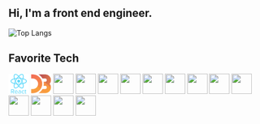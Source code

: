 ## Hi, I'm a front end engineer.

![Top Langs](https://github-readme-stats.vercel.app/api/top-langs/?username=tetchen9&layout=compact)

## Favorite Tech
<div>

   <img src="https://github.com/devicons/devicon/blob/master/icons/react/react-original-wordmark.svg" title="React" alt="React" width="40" height="40"/>
  <img src="https://github.com/devicons/devicon/blob/master/icons/d3js/d3js-original.svg"  title="D3" alt="D3" width="40" height="40"/>
  <img src="https://cdn.jsdelivr.net/gh/devicons/devicon@latest/icons/typescript/typescript-original.svg" width="40" height="40"/>
  <img src="https://cdn.jsdelivr.net/gh/devicons/devicon@latest/icons/javascript/javascript-original.svg" width="40" height="40"/>
  
  <img src="https://cdn.jsdelivr.net/gh/devicons/devicon@latest/icons/nodejs/nodejs-original-wordmark.svg" width="40" height="40"/>
          
  <img src="https://cdn.jsdelivr.net/gh/devicons/devicon@latest/icons/nextjs/nextjs-original.svg" width="40" height="40"/>
          
  <img src="https://cdn.jsdelivr.net/gh/devicons/devicon@latest/icons/redux/redux-original.svg" width="40" height="40" />
          
  <img src="https://cdn.jsdelivr.net/gh/devicons/devicon@latest/icons/css3/css3-original.svg" width="40" height="40"/>
          
  <img src="https://cdn.jsdelivr.net/gh/devicons/devicon@latest/icons/sass/sass-original.svg" width="40" height="40"/>

  <img src="https://cdn.jsdelivr.net/gh/devicons/devicon@latest/icons/html5/html5-original.svg" width="40" height="40"/>
          
  <img src="https://cdn.jsdelivr.net/gh/devicons/devicon@latest/icons/storybook/storybook-original.svg" width="40" height="40"/>
  
  <img src="https://cdn.jsdelivr.net/gh/devicons/devicon@latest/icons/vscode/vscode-original.svg" width="40" height="40"/>
  
  <img src="https://cdn.jsdelivr.net/gh/devicons/devicon@latest/icons/figma/figma-original.svg" width="40" height="40"/>  
  
  <img src="https://cdn.jsdelivr.net/gh/devicons/devicon@latest/icons/vitest/vitest-original.svg" width="40" height="40"/>

  <img src="https://cdn.jsdelivr.net/gh/devicons/devicon@latest/icons/webpack/webpack-original.svg" width="40" height="40"/>
          
          
  <div>
  
<!--
**tetchen9/tetchen9** is a ✨ _special_ ✨ repository because its `README.md` (this file) appears on your GitHub profile.

Here are some ideas to get you started:

- 🔭 I’m currently working on ...
- 🌱 I’m currently learning ...
- 👯 I’m looking to collaborate on ...
- 🤔 I’m looking for help with ...
- 💬 Ask me about ...
- 📫 How to reach me: ...
- 😄 Pronouns: ...
- ⚡ Fun fact: ...
-->
